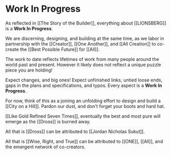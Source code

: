 # Work In Progress

As reflected in [[The Story of the Builder]], everything about [[LIONSBERG]] is a **Work In Progress**. 

We are discerning, designing, and building at the same time, as we labor in partnership with the [[Creator]], [[One Another]], and [[All Creation]] to co-create the [[Best Possible Future]] for [[All]]. 

The work to date reflects lifetimes of work from many people around the world past and present. However it likely does not reflect a unique puzzle piece you are holding! 

Expect changes, and big ones! Expect unfinished links, untied loose ends, gaps in the plans and specifications, and typos. Every aspect is a **Work In Progress**. 

For now, think of this as a joining an unfolding effort to design and build a [[City on a Hill]]. Pardon our dust, and don't forget your boots and hard hat. 

[[Like Gold Refined Seven Times]], eventually the best and most pure will emerge as the [[Dross]] is burned away. 

All that is [[Dross]] can be attributed to [[Jordan Nicholas Sukut]]. 

All that is [[Wise, Right, and True]] can be attributed to [[ONE]], [[All]], and the emergent network of co-creators. 